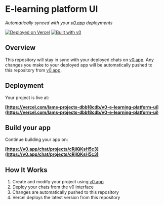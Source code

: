 # E-learning platform UI

*Automatically synced with your [v0.app](https://v0.app) deployments*

[![Deployed on Vercel](https://img.shields.io/badge/Deployed%20on-Vercel-black?style=for-the-badge&logo=vercel)](https://vercel.com/lams-projects-dbb18cdb/v0-e-learning-platform-ui)
[![Built with v0](https://img.shields.io/badge/Built%20with-v0.app-black?style=for-the-badge)](https://v0.app/chat/projects/cRjlQKsH5c3)

## Overview

This repository will stay in sync with your deployed chats on [v0.app](https://v0.app).
Any changes you make to your deployed app will be automatically pushed to this repository from [v0.app](https://v0.app).

## Deployment

Your project is live at:

**[https://vercel.com/lams-projects-dbb18cdb/v0-e-learning-platform-ui](https://vercel.com/lams-projects-dbb18cdb/v0-e-learning-platform-ui)**

## Build your app

Continue building your app on:

**[https://v0.app/chat/projects/cRjlQKsH5c3](https://v0.app/chat/projects/cRjlQKsH5c3)**

## How It Works

1. Create and modify your project using [v0.app](https://v0.app)
2. Deploy your chats from the v0 interface
3. Changes are automatically pushed to this repository
4. Vercel deploys the latest version from this repository